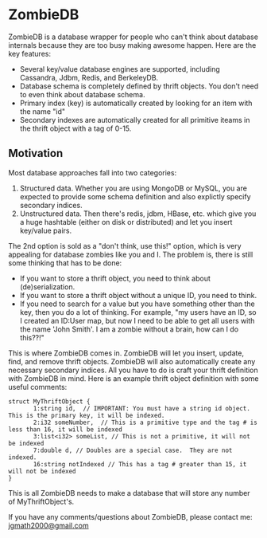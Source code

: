 ZombieDB
========

ZombieDB is a database wrapper for people who can't think about database internals because they are too busy making awesome happen.  Here are the key features:

- Several key/value database engines are supported, including Cassandra, Jdbm, Redis, and BerkeleyDB.
- Database schema is completely defined by thrift objects.  You don't need to even think about database schema.
- Primary index (key) is automatically created by looking for an item with the name "id"
- Secondary indexes are automatically created for all primitive iteams in the thrift object with a tag of 0-15.

Motivation
----------

Most database approaches fall into two categories:

1. Structured data.  Whether you are using MongoDB or MySQL, you are expected to provide some schema definition and also explictly specify secondary indices.
2. Unstructured data.  Then there's redis, jdbm, HBase, etc. which give you a huge hashtable (either on disk or distributed) and let you insert key/value pairs.

The 2nd option is sold as a "don't think, use this!" option, which is very appealing for database zombies like you and I.  The problem is, there is still some thinking that has to be done:

- If you want to store a thrift object, you need to think about (de)serialization.
- If you want to store a thrift object without a unique ID, you need to think.
- If you need to search for a value but you have something other than the key, then you do a lot of thinking. For example, "my users have an ID, so I created an ID:User map, but now I need to be able to get all users with the name 'John Smith'.  I am a zombie without a brain, how can I do this??!"

This is where ZombieDB comes in.  ZombieDB will let you insert, update, find, and remove thrift objects.  ZombieDB will also automatically create any necessary secondary indices.  All you have to do is craft your thrift definition with ZombieDB in mind.  Here is an example thrift object definition with some useful comments:


    struct MyThriftObject {
           1:string id,  // IMPORTANT: You must have a string id object.  This is the primary key, it will be indexed.
           2:i32 someNumber,  // This is a primitive type and the tag # is less than 16, it will be indexed
           3:list<i32> someList, // This is not a primitive, it will not be indexed
           7:double d, // Doubles are a special case.  They are not indexed.
           16:string notIndexed // This has a tag # greater than 15, it will not be indexed
    }

This is all ZombieDB needs to make a database that will store any number of MyThriftObject's.

If you have any comments/questions about ZombieDB, please contact me:  jgmath2000@gmail.com
